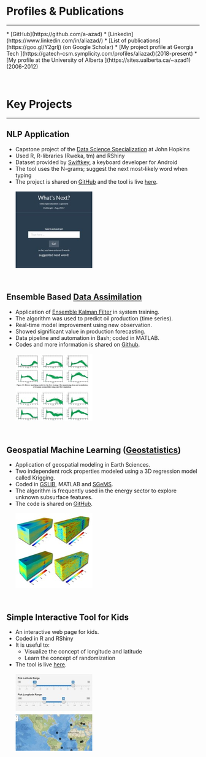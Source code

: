 # Profiles & Publications
  <hr style="height:1px;border:none;color:#333;background-color:#333;" />
  * [GitHub](https://github.com/a-azad)
  * [Linkedin](https://www.linkedin.com/in/aliazad/)
  * [List of publications](https://goo.gl/Y2grlj) (on Google Scholar)
  * [My project profile at Georgia Tech ](https://gatech-csm.symplicity.com/profiles/aliazad)(2018-present)
  * [My profile at the University of Alberta ](https://sites.ualberta.ca/~azad1)(2006-2012)
  <br><br><br>

# Key Projects
  <hr style="height:1px;border:none;color:#333;background-color:#333;" />

## NLP Application
  * Capstone project of the [Data Science Specialization](https://www.coursera.org/specializations/jhu-data-science) at John Hopkins
  * Used R, R-libraries (Rweka, tm) and RShiny
  * Dataset provided by [Swiftkey](http://www.swiftkey.com), a keyboard developer for Android
  * The tool uses the N-grams; suggest the next most-likely word when typing
  * The project is shared on [GitHub](https://github.com/a-azad/NLP-typing-application) and the tool is live [here](https://delgraph.shinyapps.io/MyApp/).
  <br><br>
  ![](/imgs/NLP.jpg)
  <br>

## Ensemble Based [Data Assimilation](https://en.wikipedia.org/wiki/Data_assimilation)
  * Application of [Ensemble Kalman Filter](https://en.wikipedia.org/wiki/Ensemble_Kalman_filter) in system training.
  * The algorithm was used to predict oil production (time series).
  * Real-time model improvement using new observation.
  * Showed significant value in production forecasting.
  * Data pipeline and automation in Bash; coded in MATLAB.
  * Codes and more information is shared on [Github](https://github.com/a-azad/Ensemble-Based-Forecasting).
  <br><br>
  ![](/imgs/EnKF.jpg)
  <br>

## Geospatial Machine Learning ([Geostatistics](https://en.wikipedia.org/wiki/Geostatistics))
  * Application of geospatial modeling in Earth Sciences.
  * Two independent rock properties modeled using a 3D regression model called Krigging.
  * Coded in [GSLIB](http://www.gslib.com/), MATLAB and [SGeMS](http://sgems.sourceforge.net/).
  * The algorithm is frequently used in the energy sector to explore unknown subsurface features.
  * The code is shared on [GitHub](https://delgraph.shinyapps.io/MyTool/).
  <br><br>
  ![](/imgs/geostat.jpg)
  <br>

## Simple Interactive Tool for Kids
  * An interactive web page for kids.
  * Coded in R and RShiny
  * It is useful to:
    - Visualize the concept of longitude and latitude
    - Learn the concept of randomization
  * The tool is live [here](https://delgraph.shinyapps.io/MyTool/).
  <br><br>
  ![](/imgs/map.jpg)
  <br>
